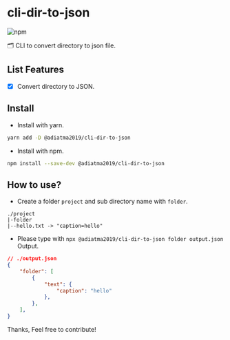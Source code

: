 # cli-dir-to-json

![[npm](https://img.shields.io/npm/dm/@adiatma2019/cli-dir-to-json)](https://www.npmjs.com/package/@adiatma2019/cli-dir-to-json)

🗂 CLI to convert directory to json file.

## List Features
- [x] Convert directory to JSON.

## Install

- Install with yarn.
```bash
yarn add -D @adiatma2019/cli-dir-to-json
```

- Install with npm.
```bash
npm install --save-dev @adiatma2019/cli-dir-to-json
```

## How to use?

-  Create a folder `project` and sub directory name with `folder`.

```
./project
|-folder
|--hello.txt -> "caption=hello"
```

- Please type with `npx @adiatma2019/cli-dir-to-json folder output.json` Output.

```json
// ./output.json
{
    "folder": [
        {
            "text": {
                "caption": "hello"
            },
        },
    ],
}
```

Thanks, Feel free to contribute!

